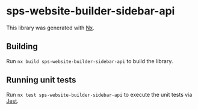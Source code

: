 # sps-website-builder-sidebar-api

This library was generated with [Nx](https://nx.dev).

## Building

Run `nx build sps-website-builder-sidebar-api` to build the library.

## Running unit tests

Run `nx test sps-website-builder-sidebar-api` to execute the unit tests via [Jest](https://jestjs.io).
